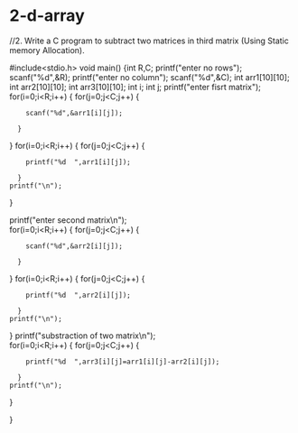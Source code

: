 # 2-d-array
//2. Write a C program to subtract two matrices in third matrix (Using Static memory Allocation).


#include<stdio.h>
void main()
{int R,C;
printf("enter no rows");
scanf("%d",&R);
printf("enter no column");
scanf("%d",&C);
int arr1[10][10];
int arr2[10][10];
int arr3[10][10];
int i;
int j;
printf("enter fisrt matrix");
for(i=0;i<R;i++)
{
     for(j=0;j<C;j++)
       {

        scanf("%d",&arr1[i][j]);     

      }


} 
for(i=0;i<R;i++)
{ 
     for(j=0;j<C;j++)
       {

        printf("%d  ",arr1[i][j]);     

      }
    printf("\n");

}
 
printf("enter second matrix\n");   
for(i=0;i<R;i++)
{
     for(j=0;j<C;j++)
       {

        scanf("%d",&arr2[i][j]);     

      }


}
for(i=0;i<R;i++)
{ 
     for(j=0;j<C;j++)
       {

        printf("%d  ",arr2[i][j]);     

      }
    printf("\n");

}
printf("substraction  of two matrix\n");    
for(i=0;i<R;i++)
{ 
     for(j=0;j<C;j++)
       {

        printf("%d  ",arr3[i][j]=arr1[i][j]-arr2[i][j]);     

      }
    printf("\n");

}


}
